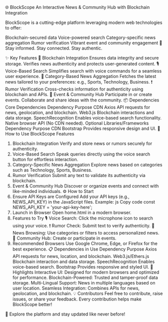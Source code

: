 🌐 BlockScope
An Interactive News & Community Hub with Blockchain Integration

BlockScope is a cutting-edge platform leveraging modern web technologies to offer:

Blockchain-secured data
Voice-powered search
Category-specific news aggregation
Rumor verification
Vibrant event and community engagement
🌟 Stay informed. Stay connected. Stay authentic.

✨ Key Features
🔗 Blockchain Integration
Ensures data integrity and secure storage.
Verifies news authenticity and protects user-generated content.
🎙️ Voice-Based Search
Simplifies search with voice commands for a seamless user experience.
📰 Category-Based News Aggregation
Fetches the latest news tailored to your preferences:
e.g., Sports, Technology, Business.
❗ Rumor Verification
Cross-checks information for authenticity using blockchain and APIs.
📅 Event & Community Hub
Participate in or create events.
Collaborate and share ideas with the community.
📦 Dependencies
Core Dependencies
Dependency	Purpose	CDN
Axios	API requests for news, geolocation, and blockchain.	<script src="https://cdn.jsdelivr.net/npm/axios/dist/axios.min.js"></script>
Web3.js	Blockchain interactions and data storage.	<script src="https://cdn.jsdelivr.net/npm/web3/dist/web3.min.js"></script>
SpeechRecognition	Enables voice-based search functionality.	Native browser API (No CDN needed).
Optional Libraries/Frameworks
Dependency	Purpose	CDN
Bootstrap	Provides responsive design and UI.	<link href="https://cdn.jsdelivr.net/npm/bootstrap@5.3.0-alpha3/dist/css/bootstrap.min.css" rel="stylesheet">
🚀 How to Use BlockScope Features
1. Blockchain Integration
Verify and store news or rumors securely for authenticity.
2. Voice-Based Search
Speak queries directly using the voice search button for effortless interaction.
3. Category-Specific News Aggregation
Explore news based on categories such as Technology, Sports, Business.
4. Rumor Verification
Submit any text to validate its authenticity via blockchain.
5. Event & Community Hub
Discover or organize events and connect with like-minded individuals.
⚙️ How to Start
1. Ensure API Keys are Configured
Add your API keys (e.g., NEWS_API_KEY) in the JavaScript files.
Example:
js
Copy code
const NEWS_API_KEY = 'your-api-key-here';
2. Launch in Browser
Open home.html in a modern browser.
3. Features to Try
🎙️ Voice Search: Click the microphone icon to search using your voice.
❗ Rumor Check: Submit text to verify authenticity.
📰 News Browsing: Use categories or filters to access personalized news.
📅 Community Hub: Create or participate in events.
4. Recommended Browsers
Use Google Chrome, Edge, or Firefox for the best experience.
📋 Dependencies in Use
Dependency	Purpose
Axios	API requests for news, location, and blockchain.
Web3.js/Ethers.js	Blockchain interaction and data storage.
SpeechRecognition	Enables voice-based search.
Bootstrap	Provides responsive and styled UI.
🌟 Highlights
Interactive UI: Designed for modern browsers and optimized for performance.
Blockchain-Powered: Trusted and tamper-proof data storage.
Multi-Lingual Support: News in multiple languages based on user location.
Seamless Integration: Combines APIs for news, geolocation, and blockchain.
💡 Contributors
Feel free to contribute, raise issues, or share your feedback. Every contribution helps make BlockScope better!

🔗 Explore the platform and stay updated like never before!
